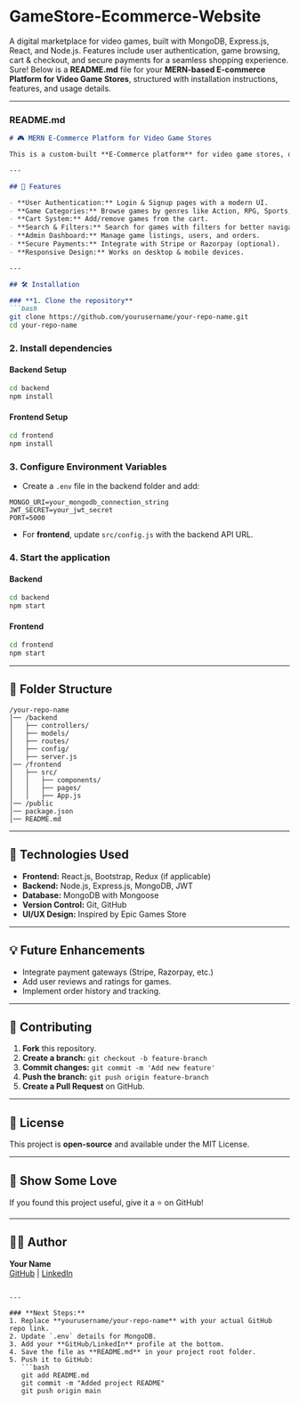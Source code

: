 # GameStore-Ecommerce-Website
 A digital marketplace for video games, built with MongoDB, Express.js, React, and Node.js. Features include user authentication, game browsing, cart & checkout, and secure payments for a seamless shopping experience.
Sure! Below is a **README.md** file for your **MERN-based E-commerce Platform for Video Game Stores**, structured with installation instructions, features, and usage details.

---

### **README.md**
```md
# 🎮 MERN E-Commerce Platform for Video Game Stores

This is a custom-built **E-Commerce platform** for video game stores, developed using the **MERN stack** (MongoDB, Express, React, Node.js). The frontend is designed to resemble **Epic Games Store & Steam**, with a visually appealing and interactive user experience.

---

## 🚀 Features

- **User Authentication:** Login & Signup pages with a modern UI.
- **Game Categories:** Browse games by genres like Action, RPG, Sports, etc.
- **Cart System:** Add/remove games from the cart.
- **Search & Filters:** Search for games with filters for better navigation.
- **Admin Dashboard:** Manage game listings, users, and orders.
- **Secure Payments:** Integrate with Stripe or Razorpay (optional).
- **Responsive Design:** Works on desktop & mobile devices.

---

## 🛠️ Installation

### **1. Clone the repository**
```bash
git clone https://github.com/yourusername/your-repo-name.git
cd your-repo-name
```

### **2. Install dependencies**
#### **Backend Setup**
```bash
cd backend
npm install
```
#### **Frontend Setup**
```bash
cd frontend
npm install
```

### **3. Configure Environment Variables**
- Create a `.env` file in the backend folder and add:
```env
MONGO_URI=your_mongodb_connection_string
JWT_SECRET=your_jwt_secret
PORT=5000
```
- For **frontend**, update `src/config.js` with the backend API URL.

### **4. Start the application**
#### **Backend**
```bash
cd backend
npm start
```
#### **Frontend**
```bash
cd frontend
npm start
```

---

## 📂 Folder Structure

```
/your-repo-name
│── /backend
│   ├── controllers/
│   ├── models/
│   ├── routes/
│   ├── config/
│   ├── server.js
│── /frontend
│   ├── src/
│   │   ├── components/
│   │   ├── pages/
│   │   ├── App.js
│── /public
│── package.json
│── README.md
```

---

## 🔗 Technologies Used

- **Frontend:** React.js, Bootstrap, Redux (if applicable)
- **Backend:** Node.js, Express.js, MongoDB, JWT
- **Database:** MongoDB with Mongoose
- **Version Control:** Git, GitHub
- **UI/UX Design:** Inspired by Epic Games Store

---

## 💡 Future Enhancements

- Integrate payment gateways (Stripe, Razorpay, etc.)
- Add user reviews and ratings for games.
- Implement order history and tracking.

---

## 🤝 Contributing

1. **Fork** this repository.
2. **Create a branch:** `git checkout -b feature-branch`
3. **Commit changes:** `git commit -m 'Add new feature'`
4. **Push the branch:** `git push origin feature-branch`
5. **Create a Pull Request** on GitHub.

---

## 📜 License

This project is **open-source** and available under the MIT License.

---

## 🌟 Show Some Love
If you found this project useful, give it a ⭐ on GitHub!

---

## 🧑‍💻 Author
**Your Name**  
[GitHub](https://github.com/Lingesh81051/) | [LinkedIn]([https://linkedin.com/in/yourprofile](https://www.linkedin.com/in/lingesh-r-9771a8288/))
```

---

### **Next Steps:**
1. Replace **yourusername/your-repo-name** with your actual GitHub repo link.
2. Update `.env` details for MongoDB.
3. Add your **GitHub/LinkedIn** profile at the bottom.
4. Save the file as **README.md** in your project root folder.
5. Push it to GitHub:  
   ```bash
   git add README.md
   git commit -m "Added project README"
   git push origin main
   ```


